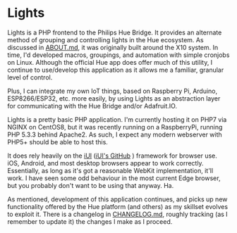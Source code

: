 # Lights

Lights is a PHP frontend to the Philips Hue Bridge. It provides an alternate method of grouping and controlling lights in the Hue ecosystem. As discussed in [ABOUT.md](https://github.com/kenkl/lights/blob/master/ABOUT.md), it was originally built around the X10 system. In time, I'd developed macros, groupings, and automation with simple cronjobs on Linux. Although the official Hue app does offer much of this utility, I continue to use/develop this application as it allows me a familiar, granular level of control.

Plus, I can integrate my own IoT things, based on Raspberry Pi, Arduino, ESP8266/ESP32, etc. more easily, by using Lights as an abstraction layer for communicating with the Hue Bridge and/or Adafruit.IO. 

Lights is a pretty basic PHP application. I'm currently hosting it on PHP7 via NGINX on CentOS8, but it was recently running on a RaspberryPi, running PHP 5.3.3 behind Apache2. As such, I expect any modern webserver with PHP5+ should be able to host this.

It does rely heavily on the [iUI](http://www.iui-js.org/) ([iUI's GitHub](https://github.com/iui/iUI) ) framework for browser use. iOS, Android, and most desktop browsers appear to work correctly. Essentially, as long as it's got a reasonable WebKit implementation, it'll work. I have seen some odd behaviour in the most current Edge browser, but you probably don't want to be using that anyway. Ha.

As mentioned, development of this application continues, and picks up new functionality offered by the Hue platform (and others) as my skillset evolves to exploit it. There is a changelog in [CHANGELOG.md](https://github.com/kenkl/lights/blob/master/CHANGELOG.md), roughly tracking (as I remember to update it) the changes I make as I proceed.
